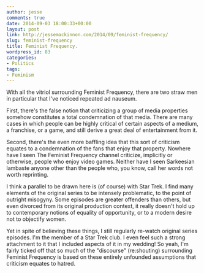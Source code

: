 ```yaml
---
author: jesse
comments: true
date: 2014-09-03 18:00:33+00:00
layout: post
link: http://jessemackinnon.com/2014/09/feminist-frequency/
slug: feminist-frequency
title: Feminist Frequency.
wordpress_id: 83
categories:
- Politics
tags:
- Feminism
---
```


With all the vitriol surrounding Feminist Frequency, there are two straw men in particular that I've noticed repeated ad nauseum.

First, there's the false notion that criticizing a group of media properties somehow constitutes a total condemnation of that media. There are many cases in which people can be highly critical of certain aspects of a medium, a franchise, or a game, and still derive a great deal of entertainment from it.

Second, there's the even more baffling idea that this sort of criticism equates to a condemnation of the fans that enjoy that property. Nowhere have I seen The Feminist Frequency channel criticize, implicitly or otherwise, people who enjoy video games. Neither have I seen Sarkeesian lambaste anyone other than the people who, you know, call her words not worth reprinting.

I think a parallel to be drawn here is (of course) with Star Trek. I find many elements of the original series to be intensely problematic, to the point of outright misogyny. Some episodes are greater offenders than others, but even divorced from its original production context, it really doesn't hold up to contemporary notions of equality of opportunity, or to a modern desire not to objectify women.

Yet in spite of believing these things, I still regularly re-watch original series episodes. I'm the member of a Star Trek club. I even feel such a strong attachment to it that I included aspects of it in my wedding! So yeah, I'm fairly ticked off that so much of the "discourse" (re:shouting) surrounding Feminist Frequency is based on these entirely unfounded assumptions that criticism equates to hatred.
